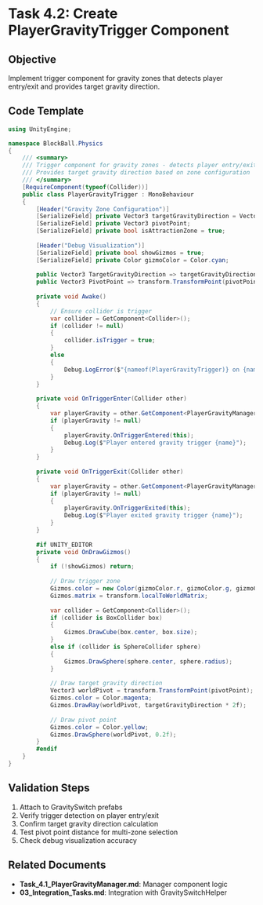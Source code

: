 # Task 4.2: Create PlayerGravityTrigger Component

## Objective
Implement trigger component for gravity zones that detects player entry/exit and provides target gravity direction.

## Code Template
```csharp
using UnityEngine;

namespace BlockBall.Physics
{
    /// <summary>
    /// Trigger component for gravity zones - detects player entry/exit
    /// Provides target gravity direction based on zone configuration
    /// </summary>
    [RequireComponent(typeof(Collider))]
    public class PlayerGravityTrigger : MonoBehaviour
    {
        [Header("Gravity Zone Configuration")]
        [SerializeField] private Vector3 targetGravityDirection = Vector3.down;
        [SerializeField] private Vector3 pivotPoint;
        [SerializeField] private bool isAttractionZone = true;
        
        [Header("Debug Visualization")]
        [SerializeField] private bool showGizmos = true;
        [SerializeField] private Color gizmoColor = Color.cyan;
        
        public Vector3 TargetGravityDirection => targetGravityDirection;
        public Vector3 PivotPoint => transform.TransformPoint(pivotPoint);
        
        private void Awake()
        {
            // Ensure collider is trigger
            var collider = GetComponent<Collider>();
            if (collider != null)
            {
                collider.isTrigger = true;
            }
            else
            {
                Debug.LogError($"{nameof(PlayerGravityTrigger)} on {name} requires a Collider!");
            }
        }
        
        private void OnTriggerEnter(Collider other)
        {
            var playerGravity = other.GetComponent<PlayerGravityManager>();
            if (playerGravity != null)
            {
                playerGravity.OnTriggerEntered(this);
                Debug.Log($"Player entered gravity trigger {name}");
            }
        }
        
        private void OnTriggerExit(Collider other)
        {
            var playerGravity = other.GetComponent<PlayerGravityManager>();
            if (playerGravity != null)
            {
                playerGravity.OnTriggerExited(this);
                Debug.Log($"Player exited gravity trigger {name}");
            }
        }
        
        #if UNITY_EDITOR
        private void OnDrawGizmos()
        {
            if (!showGizmos) return;
            
            // Draw trigger zone
            Gizmos.color = new Color(gizmoColor.r, gizmoColor.g, gizmoColor.b, 0.3f);
            Gizmos.matrix = transform.localToWorldMatrix;
            
            var collider = GetComponent<Collider>();
            if (collider is BoxCollider box)
            {
                Gizmos.DrawCube(box.center, box.size);
            }
            else if (collider is SphereCollider sphere)
            {
                Gizmos.DrawSphere(sphere.center, sphere.radius);
            }
            
            // Draw target gravity direction
            Vector3 worldPivot = transform.TransformPoint(pivotPoint);
            Gizmos.color = Color.magenta;
            Gizmos.DrawRay(worldPivot, targetGravityDirection * 2f);
            
            // Draw pivot point
            Gizmos.color = Color.yellow;
            Gizmos.DrawSphere(worldPivot, 0.2f);
        }
        #endif
    }
}
```

## Validation Steps
1. Attach to GravitySwitch prefabs
2. Verify trigger detection on player entry/exit
3. Confirm target gravity direction calculation
4. Test pivot point distance for multi-zone selection
5. Check debug visualization accuracy

## Related Documents
- **Task_4.1_PlayerGravityManager.md**: Manager component logic
- **03_Integration_Tasks.md**: Integration with GravitySwitchHelper
